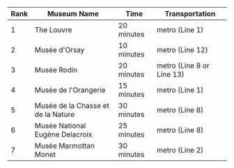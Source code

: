 | Rank | Museum Name | Time | Transportation |
|------|-------------|------|---------------|
| 1    | The Louvre  | 20 minutes | metro (Line 1) |
| 2    | Musée d'Orsay | 10 minutes | metro (Line 12) |
| 3    | Musée Rodin | 20 minutes | metro (Line 8 or Line 13) |
| 4    | Musée de l'Orangerie | 15 minutes | metro (Line 1) |
| 5    | Musée de la Chasse et de la Nature | 30 minutes | metro (Line 8) |
| 6    | Musée National Eugène Delacroix | 25 minutes | metro (Line 8) |
| 7    | Musée Marmottan Monet | 30 minutes | metro (Line 2) |
